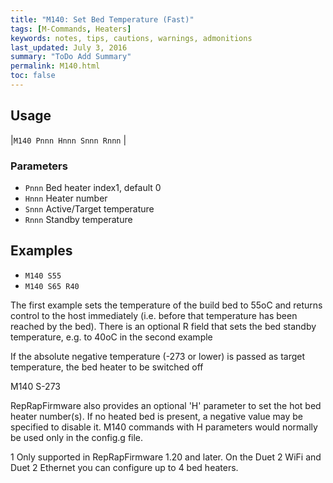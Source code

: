 ```yaml
---
title: "M140: Set Bed Temperature (Fast)" 
tags: [M-Commands, Heaters]
keywords: notes, tips, cautions, warnings, admonitions
last_updated: July 3, 2016
summary: "ToDo Add Summary"
permalink: M140.html
toc: false
---
```



## Usage ##

|`M140 Pnnn Hnnn Snnn Rnnn` |


### Parameters ###

+ `Pnnn` Bed heater index1, default 0
+ `Hnnn` Heater number
+ `Snnn` Active/Target temperature
+ `Rnnn` Standby temperature

## Examples ##

+ `M140 S55`
+ `M140 S65 R40`

The first example sets the temperature of the build bed to 55oC and returns control to the host immediately (i.e. before that temperature has been reached by the bed). There is an optional R field that sets the bed standby temperature, e.g. to 40oC in the second example

If the absolute negative temperature (-273 or lower) is passed as target temperature, the bed heater to be switched off

M140 S-273

RepRapFirmware also provides an optional 'H' parameter to set the hot bed heater number(s). If no heated bed is present, a negative value may be specified to disable it. M140 commands with H parameters would normally be used only in the config.g file.

1 Only supported in RepRapFirmware 1.20 and later. On the Duet 2 WiFi and Duet 2 Ethernet you can configure up to 4 bed heaters.
